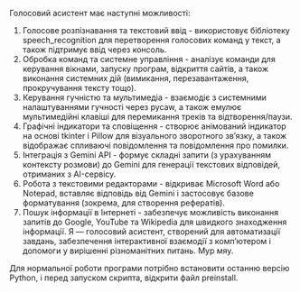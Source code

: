 Голосовий асистент має наступні можливості:
1. Голосове розпізнавання та текстовий ввід - використовує бібліотеку speech_recognition для перетворення голосових команд у текст, а також підтримує ввід через консоль.
2. Обробка команд та системне управління - аналізує команди для керування вікнами, запуску програм, відкриття сайтів, а також виконання системних дій (вимикання, перезавантаження, прокручування тексту тощо).
3. Керування гучністю та мультимедіа - взаємодіє з системними налаштуваннями гучності через pycaw, а також емулює мультимедійні клавіші для перемикання треків та відтворення/паузи.
4. Графічні індикатори та сповіщення - створює анімований індикатор на основі tkinter і Pillow для візуального зворотного зв’язку, а також відображає спливаючі повідомлення та повідомлення про помилки.
5. Інтеграція з Gemini API - формує складні запити (з урахуванням контексту розмови) до Gemini для генерації текстових відповідей, отриманих з AI-сервісу.
6. Робота з текстовими редакторами - відкриває Microsoft Word або Notepad, вставляє відповідь від Gemini і застосовує базове форматування (зокрема, для створення рефератів).
7. Пошук інформації в Інтернеті - забезпечує можливість виконання запитів до Google, YouTube та Wikipedia для швидкого знаходження інформації.
Я — голосовий асистент, створений для автоматизації завдань, забезпечення інтерактивної взаємодії з комп’ютером і допомоги у вирішенні різноманітних питань.
Мур мяу.

Для нормальної роботи програми потрібно встановити останню версію Python, і перед запуском скрипта, відкрити файл preinstall.
